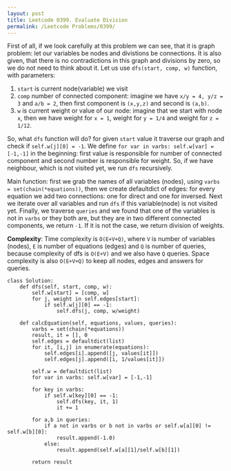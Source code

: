 ```yaml
---
layout: post
title: Leetcode 0399. Evaluate Division
permalink: /Leetcode Problems/0399/
---
```


First of all, if we look carefully at this problem we can see, that it is graph problem: let our variables be nodes and divistions be connections. It is also given, that there is no contradictions in this graph and divisions by zero, so we do not need to think about it. Let us use `dfs(start, comp, w)` function, with parameters:
1. `start` is current node(variable) we visit
2. `comp` number of connected component: imagine we have `x/y = 4, y/z = 3` and `a/b = 2`, then first component is `(x,y,z)` and second is `(a,b)`.
3. `w` is current weight or value of our node: imagine that we start with node `x`, then we have weight for `x = 1`, weight for `y = 1/4` and weight for `z = 1/12`.

So, what `dfs` function will do? for given `start` value it traverse our graph and check if `self.w[j][0] = -1`. We define `for var in varbs: self.w[var] = [-1,-1]` in the beginning: first value is responsible for number of connected component and second number is responsible for weight. So, if we have neighbour, which is not visited yet, we run `dfs` recursively.

Main function: first we grab the names of all variables (nodes), using `varbs = set(chain(*equations))`, then we create defaultdict of edges: for every equation we add two connections: one for direct and one for inversed. Next we iterate over all variables and run `dfs` if this variable(node) is not visited yet.
Finally, we traverse `queries` and we found that one of the variables is not in `varbs` or they both are, but they are in two different connected components, we return `-1`. If it is not the case, we return division of weights.

**Complexity**: Time complexity is `O(E+V+Q)`, where `V` is number of variables (nodes), `E` is number of equations (edges) and `Q` is number of queries, because complexity of dfs is `O(E+V)` and we also have `Q` queries. Space complexity is also `O(E+V+Q)` to keep all nodes, edges and answers for queries.

```
class Solution:
    def dfs(self, start, comp, w):
        self.w[start] = [comp, w]
        for j, weight in self.edges[start]:
            if self.w[j][0] == -1:
                self.dfs(j, comp, w/weight)
      
    def calcEquation(self, equations, values, queries):
        varbs = set(chain(*equations))
        result, it = [], 0
        self.edges = defaultdict(list)
        for it, [i,j] in enumerate(equations):
            self.edges[i].append([j, values[it]])
            self.edges[j].append([i, 1/values[it]])
            
        self.w = defaultdict(list)
        for var in varbs: self.w[var] = [-1,-1]
            
        for key in varbs:
            if self.w[key][0] == -1:
                self.dfs(key, it, 1)
                it += 1
                
        for a,b in queries:
            if a not in varbs or b not in varbs or self.w[a][0] != self.w[b][0]:
                result.append(-1.0)
            else:
                result.append(self.w[a][1]/self.w[b][1])
                
        return result
```